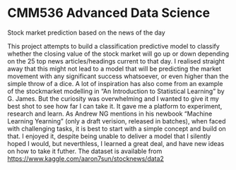 # CMM536 Advanced Data Science
Stock market prediction based on the news of the day

This project attempts to build a classification predictive model to  classify  whether  the  closing  value  of  the  stock  market  will  go  up  or  down depending  on  the  25  top  news  articles/headings  current  to  that  day.  I  realised  straight  away  that  this  might not  lead  to  a  model  that  will  be  predicting  the  market  movement  with  any  significant  success  whatsoever,  or even  higher  than  the  simple  throw  of  a  dice.  A  lot  of  inspiration  has  also  come  from  an  example  of  the  stockmarket  modelling  in  “An  Introduction  to  Statistical  Learning”  by  G.  James. But  the  curiosity  was  overwhelming  and  I  wanted  to  give  it  my  best  shot  to  see  how  far  I  can  take  it. It  gave  me  a  platform  to  experiment,  research  and learn.  As  Andrew  NG  mentions  in  his  newbook  “Machine  Learning  Yearning”  (only  a  draft  verision,  released  in  batches),  when  faced  with  challenging tasks,  it  is  best  to  start  with  a  simple  concept  and  build  on  that. I  enjoyed  it,  despite  being  unable  to  deliver  a  model  that  I  silently  hoped  I  would,  but  neverthless,  I  learned a  great  deal,  and  have  new ideas  on  how  to  take  it  futher.  The  dataset  is  available  from https://www.kaggle.com/aaron7sun/stocknews/data2
